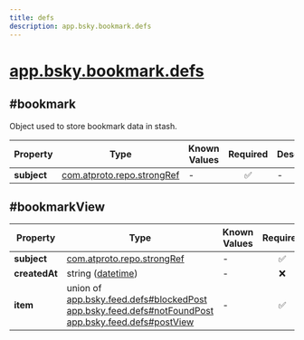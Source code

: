 ```yaml
---
title: defs
description: app.bsky.bookmark.defs
---
```


# [app.bsky.bookmark.defs](https://github.com/myConsciousness/atproto.dart/blob/main/lexicons/app/bsky/bookmark/defs.json)

## #bookmark

Object used to store bookmark data in stash.

| Property | Type | Known Values | Required | Description |
| --- | --- | --- | :---: | --- |
| **subject** | [com.atproto.repo.strongRef](../../../../lexicons/com/atproto/repo/strongRef.md#main) | - | ✅ | - |

## #bookmarkView

| Property | Type | Known Values | Required | Description |
| --- | --- | --- | :---: | --- |
| **subject** | [com.atproto.repo.strongRef](../../../../lexicons/com/atproto/repo/strongRef.md#main) | - | ✅ | - |
| **createdAt** | string ([datetime](https://atproto.com/specs/lexicon#datetime)) | - | ❌ | - |
| **item** | union of <br/>[app.bsky.feed.defs#blockedPost](../../../../lexicons/app/bsky/feed/defs.md#blockedpost)<br/>[app.bsky.feed.defs#notFoundPost](../../../../lexicons/app/bsky/feed/defs.md#notfoundpost)<br/>[app.bsky.feed.defs#postView](../../../../lexicons/app/bsky/feed/defs.md#postview) | - | ✅ | - |
